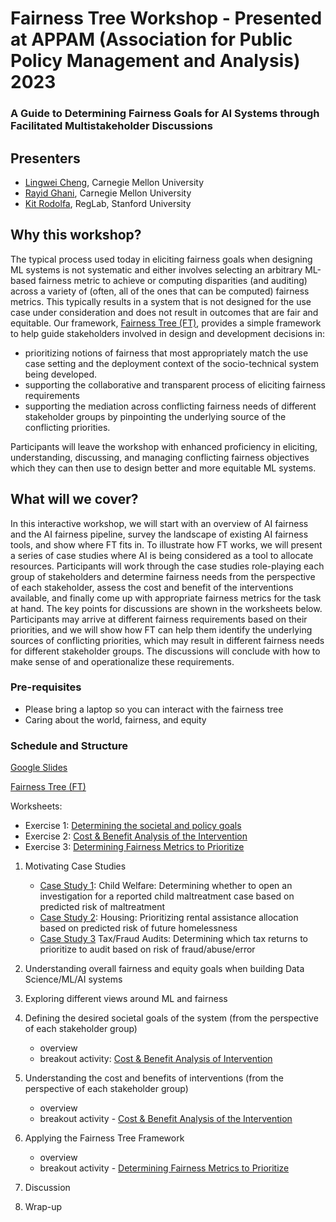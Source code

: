 # Fairness Tree Workshop - Presented at APPAM  (Association for Public Policy Management and Analysis) 2023
### A Guide to Determining Fairness Goals for AI Systems through Facilitated Multistakeholder Discussions

## Presenters
- [Lingwei Cheng](https://lwc.netlify.app/), Carnegie Mellon University
- [Rayid Ghani](http://www.rayidghani.com), Carnegie Mellon University
- [Kit Rodolfa](https://reglab.stanford.edu/team-members/kit-rodolfa/), RegLab, Stanford University

## Why this workshop? 

The typical process used today in eliciting fairness goals when designing ML systems is not systematic and either involves selecting an arbitrary ML-based fairness metric to achieve or computing disparities (and auditing) across a variety of (often, all of the ones that can be computed) fairness metrics. This typically results in a system that is not designed for the use case under consideration and does not result in outcomes that are fair and equitable. Our framework, [Fairness Tree (FT)](https://lw334.github.io/fairness_tree/), provides a simple framework to help guide stakeholders involved in design and development decisions in:
- prioritizing notions of fairness that most appropriately match the use case setting and the deployment context of the socio-technical system being developed.
- supporting the collaborative and transparent process of eliciting fairness requirements 
- supporting the mediation across conflicting fairness needs of different stakeholder groups by pinpointing the underlying source of the conflicting priorities. 

Participants will leave the workshop with enhanced proficiency in eliciting, understanding, discussing, and managing conflicting fairness objectives which they can then use to design better and more equitable ML systems.

## What will we cover? 
In this interactive workshop, we will start with an overview of AI fairness and the AI fairness pipeline, survey the landscape of existing AI fairness tools, and show where FT fits in. To illustrate how FT works, we will present a series of case studies where AI is being considered as a tool to allocate resources. Participants will work through the case studies role-playing each group of stakeholders and determine fairness needs from the perspective of each stakeholder, assess the cost and benefit of the interventions available, and finally come up with appropriate fairness metrics for the task at hand. The key points for discussions are shown in the worksheets below. Participants may arrive at different fairness requirements based on their priorities, and we will show how FT can help them identify the underlying sources of conflicting priorities, which may result in different fairness needs for different stakeholder groups. The discussions will conclude with how to make sense of and operationalize these requirements.

### Pre-requisites

- Please bring a laptop so you can interact with the fairness tree
- Caring about the world, fairness, and equity

### Schedule and Structure
[Google Slides](https://docs.google.com/presentation/d/1xXQjlpeJSRXkhb9RSqAOh3v4oK59nN24bP-_5XLvbcE/edit#slide=id.p)

[Fairness Tree (FT)](https://lw334.github.io/fairness_tree/)

Worksheets: 

- Exercise 1: [Determining the societal and policy goals](https://docs.google.com/document/d/1GpJKTEFi4Qp098djT5_RcN5UYD3AfIg9m664pO6qxjQ/edit?usp=sharing)
- Exercise 2: [Cost & Benefit Analysis of the Intervention](https://docs.google.com/document/d/1zhD6Dvkv3enQGYKQ9zspEmkDow08JCPCcaMw8C7wxlA/edit?usp=sharing)
- Exercise 3: [Determining Fairness Metrics to Prioritize ](https://docs.google.com/document/d/1lqd8_yvjjh6mEPakHDPjx2Jrn7wvLpLdujDizqqtM24/edit?usp=sharing)
  
1. Motivating Case Studies
   - [Case Study 1](https://docs.google.com/document/d/1rnstbzKDBfrpj4vTV1gJJTarqZ5ltcvxvHdFnZuYKik/edit#heading=h.2v0rv9rx3b4u): Child Welfare: Determining whether to open an investigation for a reported child maltreatment case based on predicted risk of maltreatment
   - [Case Study 2](https://docs.google.com/document/d/1mdrcdwTQU9afV3cCESuJUQpT98-iyeOOszb4W_aEAQk/edit#heading=h.4oe3nkjkjaps): Housing: Prioritizing rental assistance allocation  based on predicted risk of future homelessness
   - [Case Study 3](https://docs.google.com/document/d/1ye-T-CpLLAPza9oGaVSTdk1rScO409Ts5r9HIYMKJjc/edit) Tax/Fraud Audits: Determining which tax returns to prioritize to audit based on risk of fraud/abuse/error 

2. Understanding overall fairness and equity goals when building Data Science/ML/AI systems
3. Exploring different views around ML and fairness
4. Defining the desired societal goals of the system (from the perspective of each stakeholder group)
   - overview
   - breakout activity: [Cost & Benefit Analysis of Intervention](https://docs.google.com/document/d/1zhD6Dvkv3enQGYKQ9zspEmkDow08JCPCcaMw8C7wxlA/edit?usp=sharing)
5. Understanding the cost and benefits of interventions  (from the perspective of each stakeholder group)
   - overview
   - breakout activity - [Cost & Benefit Analysis of the Intervention](https://docs.google.com/document/d/1zhD6Dvkv3enQGYKQ9zspEmkDow08JCPCcaMw8C7wxlA/edit?usp=sharing)
6. Applying the Fairness Tree Framework
   - overview
   - breakout activity - [Determining Fairness Metrics to Prioritize](https://docs.google.com/document/d/1lqd8_yvjjh6mEPakHDPjx2Jrn7wvLpLdujDizqqtM24/edit?usp=sharing)
7. Discussion
8. Wrap-up
